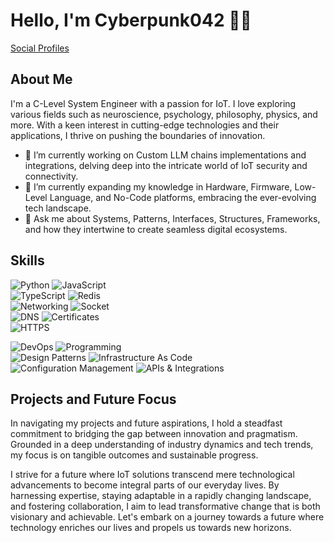 # Hello, I'm Cyberpunk042 👋🚀

[Social Profiles](https://linktr.ee/cyberpunk042)

## About Me

I'm a C-Level System Engineer with a passion for IoT. I love exploring various fields such as neuroscience, psychology, philosophy, physics, and more. With a keen interest in cutting-edge technologies and their applications, I thrive on pushing the boundaries of innovation.

- 🔭 I’m currently working on Custom LLM chains implementations and integrations, delving deep into the intricate world of IoT security and connectivity.
- 🌱 I’m currently expanding my knowledge in Hardware, Firmware, Low-Level Language, and No-Code platforms, embracing the ever-evolving tech landscape.
- 💬 Ask me about Systems, Patterns, Interfaces, Structures, Frameworks, and how they intertwine to create seamless digital ecosystems.

## Skills

![Python](https://img.shields.io/badge/Python-3776AB?style=for-the-badge&logo=python&logoColor=white)  ![JavaScript](https://img.shields.io/badge/JavaScript-F7DF1E?style=for-the-badge&logo=javascript&logoColor=black)  
![TypeScript](https://img.shields.io/badge/TypeScript-007ACC?style=for-the-badge&logo=typescript&logoColor=white)  ![Redis](https://img.shields.io/badge/Redis-DC382D?style=for-the-badge&logo=redis&logoColor=white)  
![Networking](https://img.shields.io/badge/Networking-00b4cc?style=for-the-badge)  ![Socket](https://img.shields.io/badge/Socket-4f5b93?style=for-the-badge)  
![DNS](https://img.shields.io/badge/DNS-0075FF?style=for-the-badge)  ![Certificates](https://img.shields.io/badge/Certificates-008080?style=for-the-badge)  
![HTTPS](https://img.shields.io/badge/HTTPS-443a45?style=for-the-badge)  

![DevOps](https://img.shields.io/badge/DevOps-575646?style=for-the-badge)  ![Programming](https://img.shields.io/badge/Programming-1409aa?style=for-the-badge)  
![Design Patterns](https://img.shields.io/badge/Design%20Patterns-9b359b?style=for-the-badge)  ![Infrastructure As Code](https://img.shields.io/badge/Infrastructure%20As%20Code-2a7cbf?style=for-the-badge)  
![Configuration Management](https://img.shields.io/badge/Configuration%20Management-348d73?style=for-the-badge)  ![APIs & Integrations](https://img.shields.io/badge/APIs%20%26%20Integrations-eb4034?style=for-the-badge)  

## Projects and Future Focus

In navigating my projects and future aspirations, I hold a steadfast commitment to bridging the gap between innovation and pragmatism. Grounded in a deep understanding of industry dynamics and tech trends, my focus is on tangible outcomes and sustainable progress. 

I strive for a future where IoT solutions transcend mere technological advancements to become integral parts of our everyday lives. By harnessing expertise, staying adaptable in a rapidly changing landscape, and fostering collaboration, I aim to lead transformative change that is both visionary and achievable. Let's embark on a journey towards a future where technology enriches our lives and propels us towards new horizons.
